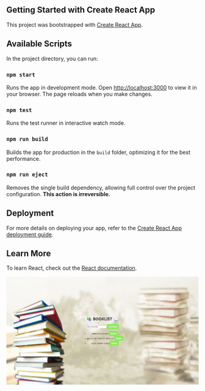 
## Getting Started with Create React App

This project was bootstrapped with [Create React App](https://github.com/Amitkumar-Vaghela/BOOKLIST).

## Available Scripts

In the project directory, you can run:

### `npm start`
Runs the app in development mode. Open [http://localhost:3000](http://localhost:3000) to view it in your browser. The page reloads when you make changes.

### `npm test`
Runs the test runner in interactive watch mode.

### `npm run build`
Builds the app for production in the `build` folder, optimizing it for the best performance.

### `npm run eject`
Removes the single build dependency, allowing full control over the project configuration. **This action is irreversible.**

## Deployment
For more details on deploying your app, refer to the [Create React App deployment guide](https://facebook.github.io/create-react-app/docs/deployment).

## Learn More
To learn React, check out the [React documentation](https://reactjs.org/).


![Image](https://raw.githubusercontent.com/Amitkumar-Vaghela/BOOKLIST/main/public/Screenshot%202025-03-28%20211842.png)


